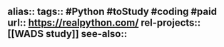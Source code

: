 alias::
tags:: #Python #toStudy #coding #paid 
url:: https://realpython.com/
rel-projects:: [[WADS study]] 
see-also::
-